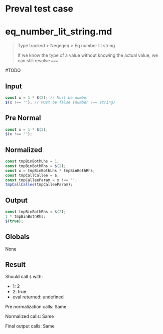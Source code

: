 # Preval test case

# eq_number_lit_string.md

> Type tracked > Neqeqeq > Eq number lit string
>
> If we know the type of a value without knowing the actual value, we can still resolve `===`

#TODO

## Input

`````js filename=intro
const x = 1 * $(2); // Must be number
$(x !== ''); // Must be false (number !== string)
`````

## Pre Normal

`````js filename=intro
const x = 1 * $(2);
$(x !== '');
`````

## Normalized

`````js filename=intro
const tmpBinBothLhs = 1;
const tmpBinBothRhs = $(2);
const x = tmpBinBothLhs * tmpBinBothRhs;
const tmpCallCallee = $;
const tmpCalleeParam = x !== '';
tmpCallCallee(tmpCalleeParam);
`````

## Output

`````js filename=intro
const tmpBinBothRhs = $(2);
1 * tmpBinBothRhs;
$(true);
`````

## Globals

None

## Result

Should call `$` with:
 - 1: 2
 - 2: true
 - eval returned: undefined

Pre normalization calls: Same

Normalized calls: Same

Final output calls: Same
